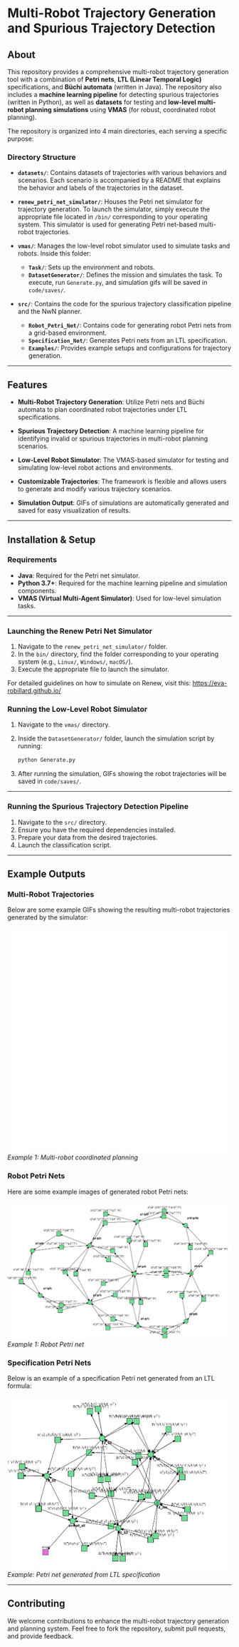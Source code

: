 # Multi-Robot Trajectory Generation and Spurious Trajectory Detection

## About

This repository provides a comprehensive multi-robot trajectory generation tool with a combination of **Petri nets**, **LTL (Linear Temporal Logic)** specifications, and **Büchi automata** (written in Java). The repository also includes a **machine learning pipeline** for detecting spurious trajectories (written in Python), as well as **datasets** for testing and **low-level multi-robot planning simulations** using **VMAS** (for robust, coordinated robot planning).

The repository is organized into 4 main directories, each serving a specific purpose:

### Directory Structure

- **`datasets/`**: Contains datasets of trajectories with various behaviors and scenarios. Each scenario is accompanied by a README that explains the behavior and labels of the trajectories in the dataset.

- **`renew_petri_net_simulator/`**: Houses the Petri net simulator for trajectory generation. To launch the simulator, simply execute the appropriate file located in `/bin/` corresponding to your operating system. This simulator is used for generating Petri net-based multi-robot trajectories.

- **`vmas/`**: Manages the low-level robot simulator used to simulate tasks and robots. Inside this folder:
    - **`Task/`**: Sets up the environment and robots.
    - **`DatasetGenerator/`**: Defines the mission and simulates the task.
    To execute, run `Generate.py`, and simulation gifs will be saved in `code/saves/`.

- **`src/`**: Contains the code for the spurious trajectory classification pipeline and the NwN planner.
    - **`Robot_Petri_Net/`**: Contains code for generating robot Petri nets from a grid-based environment.
    - **`Specification_Net/`**: Generates Petri nets from an LTL specification.
    - **`Examples/`**: Provides example setups and configurations for trajectory generation.

---

## Features

- **Multi-Robot Trajectory Generation**: Utilize Petri nets and Büchi automata to plan coordinated robot trajectories under LTL specifications.
  
- **Spurious Trajectory Detection**: A machine learning pipeline for identifying invalid or spurious trajectories in multi-robot planning scenarios.

- **Low-Level Robot Simulator**: The VMAS-based simulator for testing and simulating low-level robot actions and environments.

- **Customizable Trajectories**: The framework is flexible and allows users to generate and modify various trajectory scenarios.

- **Simulation Output**: GIFs of simulations are automatically generated and saved for easy visualization of results.

---

## Installation & Setup

### Requirements

- **Java**: Required for the Petri net simulator.
- **Python 3.7+**: Required for the machine learning pipeline and simulation components.
- **VMAS (Virtual Multi-Agent Simulator)**: Used for low-level simulation tasks.

---

### Launching the Renew Petri Net Simulator

1. Navigate to the `renew_petri_net_simulator/` folder.
2. In the `bin/` directory, find the folder corresponding to your operating system (e.g., `Linux/`, `Windows/`, `macOS/`).
3. Execute the appropriate file to launch the simulator.

For detailed guidelines on how to simulate on Renew, visit this: https://eva-robillard.github.io/

### Running the Low-Level Robot Simulator

1. Navigate to the `vmas/` directory.
2. Inside the `DatasetGenerator/` folder, launch the simulation script by running:

    ```bash
    python Generate.py
    ```

3. After running the simulation, GIFs showing the robot trajectories will be saved in `code/saves/`.

---

### Running the Spurious Trajectory Detection Pipeline

1. Navigate to the `src/` directory.
2. Ensure you have the required dependencies installed.
3. Prepare your data from the desired trajectories.
4. Launch the classification script.

---

## Example Outputs

### Multi-Robot Trajectories

Below are some example GIFs showing the resulting multi-robot trajectories generated by the simulator:

![Robot Trajectory 1](vmas(Low-LevelSimulator)/code/saves/datasets/mall_VMAS/4_400/qualitative/0.gif)
*Example 1: Multi-robot coordinated planning*

### Robot Petri Nets

Here are some example images of generated robot Petri nets:

![Robot Petri Net Example 1](src/NwN/Environments/ShoppingMall/SM.png)
*Example 1: Robot Petri net*


### Specification Petri Nets

Below is an example of a specification Petri net generated from an LTL formula:

![Specification Net Example](src/NwN/Environments/ShoppingMall/SN.png)
*Example: Petri net generated from LTL specification*

---


## Contributing

We welcome contributions to enhance the multi-robot trajectory generation and planning system. Feel free to fork the repository, submit pull requests, and provide feedback.
